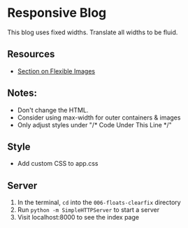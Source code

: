 # Responsive Blog

This blog uses fixed widths. Translate all widths to be fluid.

## Resources
* [Section on Flexible Images](http://css-tricks.com/rundown-of-handling-flexible-media/)

## Notes:
* Don't change the HTML.
* Consider using max-width for outer containers & images
* Only adjust styles under "/* Code Under This Line */"


## Style
* Add custom CSS to app.css

## Server
1. In the terminal, `cd` into the `006-floats-clearfix` directory
1. Run `python -m SimpleHTTPServer` to start a server
1. Visit localhost:8000 to see the index page
